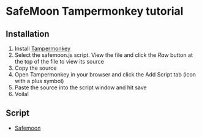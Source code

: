 # SafeMoon Tampermonkey tutorial

## Installation

1. Install [Tampermonkey](https://tampermonkey.net/)
2. Select the safemoon.js script. View the file and click the _Raw_ button at the top of the file to view its source
3. Copy the source
4. Open Tampermonkey in your browser and click the Add Script tab (icon with a plus symbol)
5. Paste the source into the script window and hit save
6. Voila!

## Script

* [Safemoon](/safemoon.js)
